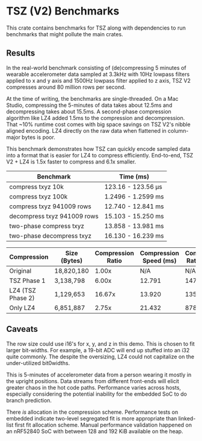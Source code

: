 # TSZ (V2) Benchmarks

This crate contains benchmarks for TSZ along with dependencies to run benchmarks that might pollute the main crates.

## Results

In the real-world benchmark consisting of (de)compressing 5 minutes of wearable accelerometer data sampled at 3.3kHz with 10Hz lowpass filters applied to x and y axis and 1500Hz lowpass filter applied to z axis, TSZ V2 compresses around 80 million rows per second. 

At the time of writing, the benchmarks are single-threaded. On a Mac Studio, compressing the 5-minutes of data takes about 12.5ms and decompressing takes about 15.5ms. A second-phase compression algorithm like LZ4 added 1.5ms to the compression and decompression. That ~10% runtime cost comes with big space savings on TSZ V2's nibble aligned encoding. LZ4 directly on the raw data when flattened in column-major bytes is poor.

This benchmark demonstrates how TSZ can quickly encode sampled data into a format that is easier for LZ4 to compress efficiently. End-to-end, TSZ V2 + LZ4 is 1.5x faster to compress and 6.1x smaller.


| Benchmark                   | Time (ms)           |
|-----------------------------|---------------------|
| compress txyz 10k           | 123.16 - 123.56 µs  |
| compress txyz 100k          | 1.2496 - 1.2599 ms  |
| compress txyz 941009 rows   | 12.740 - 12.841 ms  |
| decompress txyz 941009 rows | 15.103 - 15.250 ms  |
| two-phase compress txyz     | 13.858 - 13.981 ms  |
| two-phase decompress txyz   | 16.130 - 16.239 ms  |



| Compression       | Size (Bytes) | Compression Ratio | Compression Speed (ms) | Compression Rate (MBps) |
|-------------------|--------------|-------------------|------------------------|-------------------------|
| Original          | 18,820,180   | 1.00x             | N/A                    | N/A                     |
| TSZ Phase 1       | 3,138,798    | 6.00x             | 12.791                 | 1471.44                 |
| LZ4 (TSZ Phase 2) | 1,129,653    | 16.67x            | 13.920                 | 1352.10                 |
| Only LZ4          | 6,851,887    | 2.75x             | 21.432                 | 878.14                  |


## Caveats

The row size could use i16's for x, y, and z in this demo. This is chosen to fit larger bit-widths. For example, a 19-bit ADC will end up stuffed into an i32 quite commonly. The despite the oversizing, LZ4 could not capitalize on the under-utilized bit0widths.

This is 5-minutes of accelerometer data from a person wearing it mostly in the upright positions. Data streams from different front-ends will elicit greater chaos in the hot code paths. Performance varies across hosts, especially considering the potential inability for the embedded SoC to do branch prediction.

There _is_ allocation in the compression scheme. Performance tests on embedded indicate two-level segregated fit is more appropriate than linked-list first fit allocation scheme. Manual performance validation happened on an nRF52840 SoC with between 128 and 192 KiB available on the heap.
